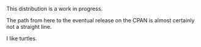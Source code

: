 This distribution is a work in progress.

The path from here to the eventual release on the CPAN is almost
certainly not a straight line.

I like turtles.

